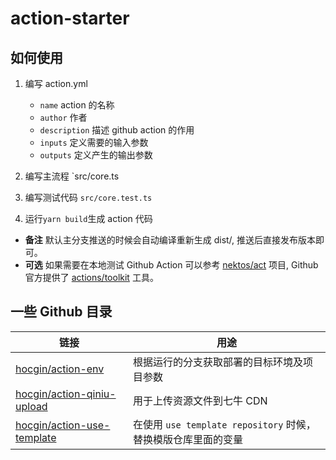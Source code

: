 # action-starter

## 如何使用

1. 编写 action.yml
    - `name` action 的名称
    - `author` 作者
    - `description` 描述 github action 的作用
    - `inputs` 定义需要的输入参数
    - `outputs` 定义产生的输出参数

2. 编写主流程 `src/core.ts
3. 编写测试代码 `src/core.test.ts`
4. 运行`yarn build`生成 action 代码

- **备注** 默认主分支推送的时候会自动编译重新生成 dist/, 推送后直接发布版本即可。
- **可选** 如果需要在本地测试 Github Action 可以参考 [nektos/act](https://github.com/nektos/act) 项目, Github
  官方提供了 [actions/toolkit](https://github.com/actions/toolkit) 工具。

## 一些 Github 目录

| 链接   | 用途                                           |
|------|----------------------------------------------|
| [hocgin/action-env](https://github.com/hocgin/action-env) | 根据运行的分支获取部署的目标环境及项目参数                        |
| [hocgin/action-qiniu-upload](https://github.com/hocgin/action-qiniu-upload) | 用于上传资源文件到七牛 CDN                              |
| [hocgin/action-use-template](https://github.com/hocgin/action-use-template) | 在使用 `use template repository` 时候，替换模版仓库里面的变量 |
